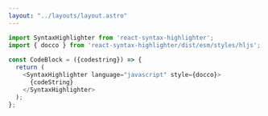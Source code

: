 ```yaml
---
layout: "../layouts/layout.astro"
---
```


```js title="somethingComponent.ts" {1-2, 5-8} showLineNumbers
import SyntaxHighlighter from 'react-syntax-highlighter';
import { docco } from 'react-syntax-highlighter/dist/esm/styles/hljs';
 
const CodeBlock = ({codestring}) => {
  return (
    <SyntaxHighlighter language="javascript" style={docco}>
      {codeString}
    </SyntaxHighlighter>
  );
};
```
